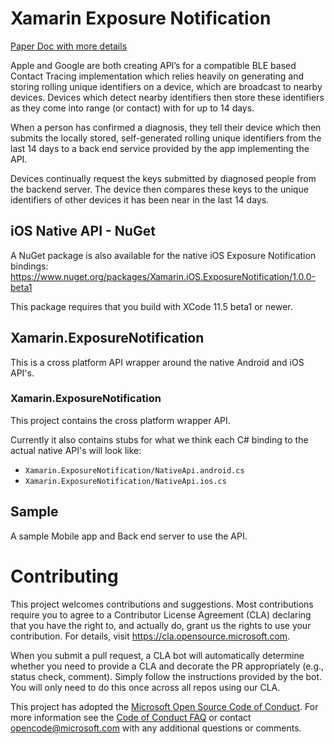 
# Xamarin Exposure Notification

[Paper Doc with more details](https://paper.dropbox.com/doc/Xamarin-XPlat-Exposure-Notification-API--AzBqj9iHowyA04l865o2nKxeAQ-Ix1589Ce0r04i3DjvK2sa)

Apple and Google are both creating API’s for a compatible BLE based Contact Tracing implementation which relies heavily on generating and storing rolling unique identifiers on a device, which are broadcast to nearby devices.  Devices which detect nearby identifiers then store these identifiers as they come into range (or contact) with for up to 14 days.

When a person has confirmed a diagnosis, they tell their device which then submits the locally stored, self-generated rolling unique identifiers from the last 14 days to a back end service provided by the app implementing the API.

Devices continually request the keys submitted by diagnosed people from the backend server.  The device then compares these keys to the unique identifiers of other devices it has been near in the last 14 days.

## iOS Native API - NuGet
A NuGet package is also available for the native iOS Exposure Notification bindings:
https://www.nuget.org/packages/Xamarin.iOS.ExposureNotification/1.0.0-beta1

This package requires that you build with XCode 11.5 beta1 or newer.

## Xamarin.ExposureNotification

This is a cross platform API wrapper around the native Android and iOS API's.

### Xamarin.ExposureNotification

This project contains the cross platform wrapper API.

Currently it also contains stubs for what we think each C# binding to the actual native API's will look like:

- `Xamarin.ExposureNotification/NativeApi.android.cs`
- `Xamarin.ExposureNotification/NativeApi.ios.cs`

## Sample

A sample Mobile app and Back end server to use the API.


# Contributing

This project welcomes contributions and suggestions.  Most contributions require you to agree to a
Contributor License Agreement (CLA) declaring that you have the right to, and actually do, grant us
the rights to use your contribution. For details, visit https://cla.opensource.microsoft.com.

When you submit a pull request, a CLA bot will automatically determine whether you need to provide
a CLA and decorate the PR appropriately (e.g., status check, comment). Simply follow the instructions
provided by the bot. You will only need to do this once across all repos using our CLA.

This project has adopted the [Microsoft Open Source Code of Conduct](https://opensource.microsoft.com/codeofconduct/).
For more information see the [Code of Conduct FAQ](https://opensource.microsoft.com/codeofconduct/faq/) or
contact [opencode@microsoft.com](mailto:opencode@microsoft.com) with any additional questions or comments.

